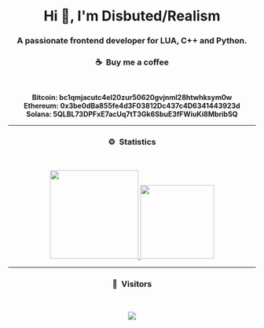 <h1 align="center">Hi 👋, I'm Disbuted/Realism</h1>
<h3 align="center">A passionate frontend developer for LUA, C++ and Python.</h3>

### <p align="center">☕ &nbsp;Buy me a coffee</p>
<br>
<p align="center"><strong>
  Bitcoin: bc1qmjacutc4el20zur50620gvjnml28htwhksym0w<br>
  Ethereum: 0x3be0dBa855fe4d3F03812Dc437c4D6341443923d<br>
  Solana: 5QLBL73DPFxE7acUq7tT3Gk6SbuE3fFWiuKi8MbribSQ<br>
</strong></p>


-----
### <p align="center">⚙️ &nbsp;Statistics</p>
<br>
<p align="center">
<a href="https://github.com/disbuted">
  <img height="180em" src="https://github-readme-stats-eight-theta.vercel.app/api?username=disbuted&show_icons=true&theme=react&include_all_commits=true&locale=fr"/>
  <img height="150em" src="https://github-readme-stats-eight-theta.vercel.app/api/top-langs/?username=disbuted&layout=compact&langs_count=8&theme=react&locale=fr"/>
</a>
  
</p>

-----

### <p align="center">👀 &nbsp;Visitors</p>
<br>
<p align="center">
  <img src="https://profile-counter.glitch.me/disbuted/count.svg" />
</p>
